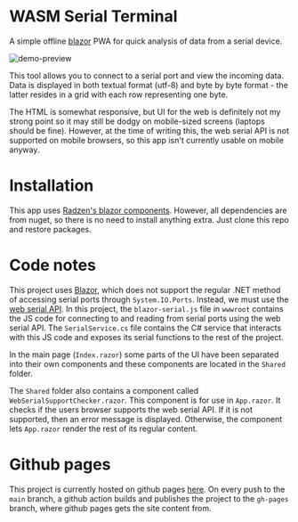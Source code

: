 # WASM Serial Terminal
A simple offline [blazor](https://dotnet.microsoft.com/en-us/apps/aspnet/web-apps/blazor) PWA for quick analysis of data from a serial device.

![demo-preview](https://user-images.githubusercontent.com/44454544/212460426-7c269d15-301b-4411-a2ca-27f1f81baf59.png)

This tool allows you to connect to a serial port and view the incoming data.
Data is displayed in both textual format (utf-8) and byte by byte format - the latter resides in a grid with each row representing one byte.

The HTML is somewhat responsive, but UI for the web is definitely not my strong point so it may still be dodgy on mobile-sized screens (laptops should be fine).
However, at the time of writing this, the web serial API is not supported on mobile browsers, so this app isn't currently usable on mobile anyway.

# Installation
This app uses [Radzen's blazor components](https://www.radzen.com/blazor-components/). However, all dependencies are from nuget, so there is no need to install anything extra. Just clone this repo and restore packages.

# Code notes
This project uses [Blazor](https://dotnet.microsoft.com/en-us/apps/aspnet/web-apps/blazor), which does not support the regular .NET method of accessing serial ports through `System.IO.Ports`. Instead, we must use the [web serial API](https://developer.mozilla.org/en-US/docs/Web/API/Web_Serial_API).
In this project, the `blazor-serial.js` file in `wwwroot` contains the JS code for connecting to and reading from serial ports using the web serial API.
The `SerialService.cs` file contains the C# service that interacts with this JS code and exposes its serial functions to the rest of the project.

In the main page (`Index.razor`) some parts of the UI have been separated into their own components and these components are located in the `Shared` folder.

The `Shared` folder also contains a component called `WebSerialSupportChecker.razor`. This component is for use in `App.razor`. It checks if the users browser supports the web serial API.
If it is not supported, then an error message is displayed. Otherwise, the component lets `App.razor` render the rest of its regular content.

# Github pages
This project is currently hosted on github pages [here](https://1-max-1.github.io/WASMSerialTerminal).
On every push to the `main` branch, a github action builds and publishes the project to the `gh-pages` branch, where github pages gets the site content from.